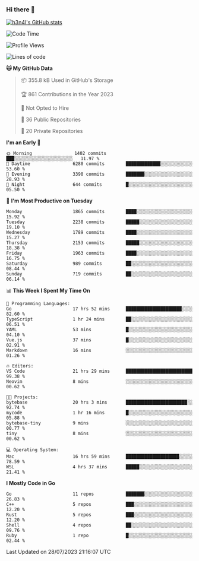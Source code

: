 ### Hi there 👋

[![h3n4l's GitHub stats](https://github-readme-stats.vercel.app/api?username=h3n4l&count_private=true&show_icons=true&theme=radical)](https://github.com/h3n4l/github-readme-stats)

<!--START_SECTION:waka-->
![Code Time](http://img.shields.io/badge/Code%20Time-1%2C451%20hrs%2026%20mins-blue)

![Profile Views](http://img.shields.io/badge/Profile%20Views-2-blue)

![Lines of code](https://img.shields.io/badge/From%20Hello%20World%20I%27ve%20Written-3.2%20million%20lines%20of%20code-blue)

**🐱 My GitHub Data** 

> 📦 355.8 kB Used in GitHub's Storage 
 > 
> 🏆 861 Contributions in the Year 2023
 > 
> 🚫 Not Opted to Hire
 > 
> 📜 36 Public Repositories 
 > 
> 🔑 20 Private Repositories 
 > 
**I'm an Early 🐤** 

```text
🌞 Morning                1402 commits        ███░░░░░░░░░░░░░░░░░░░░░░   11.97 % 
🌆 Daytime                6280 commits        █████████████░░░░░░░░░░░░   53.60 % 
🌃 Evening                3390 commits        ███████░░░░░░░░░░░░░░░░░░   28.93 % 
🌙 Night                  644 commits         █░░░░░░░░░░░░░░░░░░░░░░░░   05.50 % 
```
📅 **I'm Most Productive on Tuesday** 

```text
Monday                   1865 commits        ████░░░░░░░░░░░░░░░░░░░░░   15.92 % 
Tuesday                  2238 commits        █████░░░░░░░░░░░░░░░░░░░░   19.10 % 
Wednesday                1789 commits        ████░░░░░░░░░░░░░░░░░░░░░   15.27 % 
Thursday                 2153 commits        █████░░░░░░░░░░░░░░░░░░░░   18.38 % 
Friday                   1963 commits        ████░░░░░░░░░░░░░░░░░░░░░   16.75 % 
Saturday                 989 commits         ██░░░░░░░░░░░░░░░░░░░░░░░   08.44 % 
Sunday                   719 commits         ██░░░░░░░░░░░░░░░░░░░░░░░   06.14 % 
```


📊 **This Week I Spent My Time On** 

```text
💬 Programming Languages: 
Go                       17 hrs 52 mins      █████████████████████░░░░   82.60 % 
TypeScript               1 hr 24 mins        ██░░░░░░░░░░░░░░░░░░░░░░░   06.51 % 
YAML                     53 mins             █░░░░░░░░░░░░░░░░░░░░░░░░   04.10 % 
Vue.js                   37 mins             █░░░░░░░░░░░░░░░░░░░░░░░░   02.91 % 
Markdown                 16 mins             ░░░░░░░░░░░░░░░░░░░░░░░░░   01.26 % 

🔥 Editors: 
VS Code                  21 hrs 29 mins      █████████████████████████   99.38 % 
Neovim                   8 mins              ░░░░░░░░░░░░░░░░░░░░░░░░░   00.62 % 

🐱‍💻 Projects: 
bytebase                 20 hrs 3 mins       ███████████████████████░░   92.74 % 
mycode                   1 hr 16 mins        █░░░░░░░░░░░░░░░░░░░░░░░░   05.88 % 
bytebase-tiny            9 mins              ░░░░░░░░░░░░░░░░░░░░░░░░░   00.77 % 
tiny                     8 mins              ░░░░░░░░░░░░░░░░░░░░░░░░░   00.62 % 

💻 Operating System: 
Mac                      16 hrs 59 mins      ████████████████████░░░░░   78.59 % 
WSL                      4 hrs 37 mins       █████░░░░░░░░░░░░░░░░░░░░   21.41 % 
```

**I Mostly Code in Go** 

```text
Go                       11 repos            ███████░░░░░░░░░░░░░░░░░░   26.83 % 
C++                      5 repos             ███░░░░░░░░░░░░░░░░░░░░░░   12.20 % 
Rust                     5 repos             ███░░░░░░░░░░░░░░░░░░░░░░   12.20 % 
Shell                    4 repos             ██░░░░░░░░░░░░░░░░░░░░░░░   09.76 % 
Ruby                     1 repo              █░░░░░░░░░░░░░░░░░░░░░░░░   02.44 % 
```




 Last Updated on 28/07/2023 21:16:07 UTC
<!--END_SECTION:waka-->

